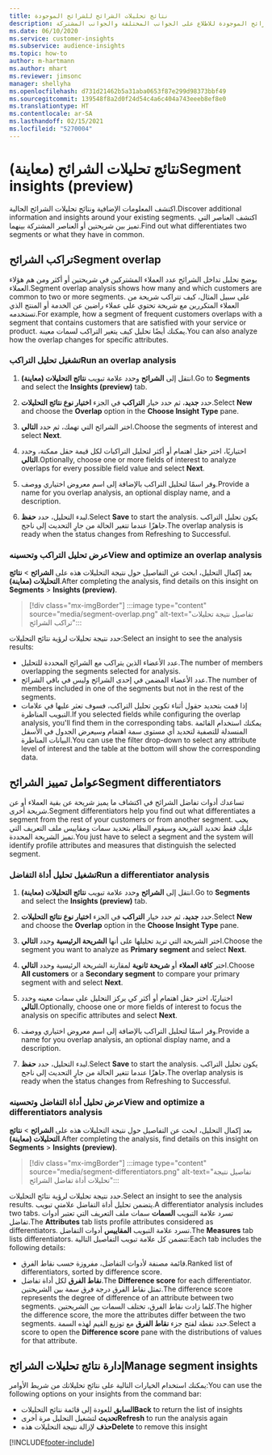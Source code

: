 ```yaml
---
title: نتائج تحليلات الشرائح للشرائح الموجودة
description: احصل على نتائج تحليلات الشرائح الموجودة للاطلاع على الجوانب المختلفة والجوانب المشتركة.
ms.date: 06/10/2020
ms.service: customer-insights
ms.subservice: audience-insights
ms.topic: how-to
author: m-hartmann
ms.author: mhart
ms.reviewer: jimsonc
manager: shellyha
ms.openlocfilehash: d731d21462b5a31aba0653f87e299d98373bbf49
ms.sourcegitcommit: 139548f8a2d0f24d54c4a6c404a743eeeb8ef8e0
ms.translationtype: HT
ms.contentlocale: ar-SA
ms.lasthandoff: 02/15/2021
ms.locfileid: "5270004"
---
```

# <a name="segment-insights-preview"></a><span data-ttu-id="c2d75-103">نتائج تحليلات الشرائح (معاينة)</span><span class="sxs-lookup"><span data-stu-id="c2d75-103">Segment insights (preview)</span></span>

<span data-ttu-id="c2d75-104">اكتشف المعلومات الإضافية ونتائج تحليلات الشرائح الحالية.</span><span class="sxs-lookup"><span data-stu-id="c2d75-104">Discover additional information and insights around your existing segments.</span></span> <span data-ttu-id="c2d75-105">اكتشف العناصر التي تميز بين شريحتين أو العناصر المشتركة بينهما.</span><span class="sxs-lookup"><span data-stu-id="c2d75-105">Find out what differentiates two segments or what they have in common.</span></span>

## <a name="segment-overlap"></a><span data-ttu-id="c2d75-106">تراكب الشرائح</span><span class="sxs-lookup"><span data-stu-id="c2d75-106">Segment overlap</span></span>

<span data-ttu-id="c2d75-107">يوضح تحليل تداخل الشرائح عدد العملاء المشتركين في شريحتين أو أكثر ومن هم هؤلاء العملاء.</span><span class="sxs-lookup"><span data-stu-id="c2d75-107">Segment overlap analysis shows how many and which customers are common to two or more segments.</span></span> <span data-ttu-id="c2d75-108">على سبيل المثال، كيف تتراكب شريحة من العملاء المتكررين مع شريحة تحتوي على عملاء راضين عن الخدمة أو المنتج الذي تستخدمه.</span><span class="sxs-lookup"><span data-stu-id="c2d75-108">For example, how a segment of frequent customers overlaps with a segment that contains customers that are satisfied with your service or product.</span></span>
<span data-ttu-id="c2d75-109">يمكنك أيضًا تحليل كيف يتغير التراكب لسمات معينة.</span><span class="sxs-lookup"><span data-stu-id="c2d75-109">You can also analyze how the overlap changes for specific attributes.</span></span>

### <a name="run-an-overlap-analysis"></a><span data-ttu-id="c2d75-110">تشغيل تحليل التراكب</span><span class="sxs-lookup"><span data-stu-id="c2d75-110">Run an overlap analysis</span></span>

1. <span data-ttu-id="c2d75-111">انتقل إلى **الشرائح** وحدد علامة تبويب **نتائج التحليلات (معاينة)**.</span><span class="sxs-lookup"><span data-stu-id="c2d75-111">Go to **Segments** and select the **Insights (preview)** tab.</span></span>

1. <span data-ttu-id="c2d75-112">حدد **جديد**، ثم حدد خيار **التراكب** في الجزء **اختيار نوع نتائج التحليلات**.</span><span class="sxs-lookup"><span data-stu-id="c2d75-112">Select **New** and choose the **Overlap** option in the **Choose Insight Type** pane.</span></span>

1. <span data-ttu-id="c2d75-113">اختر الشرائح التي تهمك، ثم حدد **التالي**.</span><span class="sxs-lookup"><span data-stu-id="c2d75-113">Choose the segments of interest and select **Next**.</span></span>

1. <span data-ttu-id="c2d75-114">اختياريًا، اختر حقل اهتمام أو أكثر لتحليل التراكبات لكل قيمة حقل ممكنة، وحدد **التالي**.</span><span class="sxs-lookup"><span data-stu-id="c2d75-114">Optionally, choose one or more fields of interest to analyze overlaps for every possible field value and select **Next**.</span></span>

1. <span data-ttu-id="c2d75-115">وفر اسمًا لتحليل التراكب بالإضافة إلى اسم معروض اختياري ووصف.</span><span class="sxs-lookup"><span data-stu-id="c2d75-115">Provide a name for you overlap analysis, an optional display name, and a description.</span></span>

1. <span data-ttu-id="c2d75-116">لبدء التحليل، حدد **حفظ**.</span><span class="sxs-lookup"><span data-stu-id="c2d75-116">Select **Save** to start the analysis.</span></span> <span data-ttu-id="c2d75-117">يكون تحليل التراكب جاهزًا عندما تتغير الحالة من جارٍ التحديث إلى ناجح.</span><span class="sxs-lookup"><span data-stu-id="c2d75-117">The overlap analysis is ready when the status changes from Refreshing to Successful.</span></span>

### <a name="view-and-optimize-an-overlap-analysis"></a><span data-ttu-id="c2d75-118">عرض تحليل التراكب وتحسينه</span><span class="sxs-lookup"><span data-stu-id="c2d75-118">View and optimize an overlap analysis</span></span>

<span data-ttu-id="c2d75-119">بعد إكمال التحليل، ابحث عن التفاصيل حول نتيجة التحليلات هذه على **الشرائح** > **نتائج التحليلات (معاينة)**.</span><span class="sxs-lookup"><span data-stu-id="c2d75-119">After completing the analysis, find details on this insight on **Segments** > **Insights (preview)**.</span></span>

> [!div class="mx-imgBorder"]
> :::image type="content" source="media/segment-overlap.png" alt-text="تفاصيل نتيجة تحليلات تراكب الشرائح":::

<span data-ttu-id="c2d75-121">حدد نتيجة تحليلات لرؤية نتائج التحليلات:</span><span class="sxs-lookup"><span data-stu-id="c2d75-121">Select an insight to see the analysis results:</span></span>

- <span data-ttu-id="c2d75-122">عدد الأعضاء الذين يتراكب مع الشرائح المحددة للتحليل.</span><span class="sxs-lookup"><span data-stu-id="c2d75-122">The number of members overlapping the segments selected for analysis.</span></span>
- <span data-ttu-id="c2d75-123">عدد الأعضاء المضمن في إحدى الشرائح وليس في باقي الشرائح.</span><span class="sxs-lookup"><span data-stu-id="c2d75-123">The number of members included in one of the segments but not in the rest of the segments.</span></span>
- <span data-ttu-id="c2d75-124">إذا قمت بتحديد حقول أثناء تكوين تحليل التراكب، فسوف تعثر عليها في علامات التبويب المناظرة.</span><span class="sxs-lookup"><span data-stu-id="c2d75-124">If you selected fields while configuring the overlap analysis, you'll find them in the corresponding tabs.</span></span> <span data-ttu-id="c2d75-125">يمكنك استخدام القائمة المنسدلة للتصفية لتحديد أي مستوى سمة اهتمام وسيعرض الجدول في الأسفل البيانات المناظرة.</span><span class="sxs-lookup"><span data-stu-id="c2d75-125">You can use the filter drop-down to select any attribute level of interest and the table at the bottom will show the corresponding data.</span></span>

## <a name="segment-differentiators"></a><span data-ttu-id="c2d75-126">عوامل تمييز الشرائح</span><span class="sxs-lookup"><span data-stu-id="c2d75-126">Segment differentiators</span></span>

<span data-ttu-id="c2d75-127">تساعدك أدوات تفاضل الشرائح في اكتشاف ما يميز شريحة عن بقية العملاء أو عن شريحة أخرى.</span><span class="sxs-lookup"><span data-stu-id="c2d75-127">Segment differentiators help you find out what differentiates a segment from the rest of your customers or from another segment.</span></span> <span data-ttu-id="c2d75-128">يجب عليك فقط تحديد الشريحة وسيقوم النظام بتحديد سمات ومقاييس ملف التعريف التي تميز الشريحة المحددة.</span><span class="sxs-lookup"><span data-stu-id="c2d75-128">You just have to select a segment and the system will identify profile attributes and measures that distinguish the selected segment.</span></span>

### <a name="run-a-differentiator-analysis"></a><span data-ttu-id="c2d75-129">تشغيل تحليل أداة التفاضل</span><span class="sxs-lookup"><span data-stu-id="c2d75-129">Run a differentiator analysis</span></span>

1. <span data-ttu-id="c2d75-130">انتقل إلى **الشرائح** وحدد علامة تبويب **نتائج التحليلات (معاينة)**.</span><span class="sxs-lookup"><span data-stu-id="c2d75-130">Go to **Segments** and select the **Insights (preview)** tab.</span></span>

1. <span data-ttu-id="c2d75-131">حدد **جديد**، ثم حدد خيار **التراكب** في الجزء **اختيار نوع نتائج التحليلات**.</span><span class="sxs-lookup"><span data-stu-id="c2d75-131">Select **New** and choose the **Overlap** option in the **Choose Insight Type** pane.</span></span>

1. <span data-ttu-id="c2d75-132">اختر الشريحة التي تريد تحليلها على أنها **الشريحة الرئيسية** وحدد **التالي**.</span><span class="sxs-lookup"><span data-stu-id="c2d75-132">Choose the segment you want to analyze as **Primary segment** and select **Next**.</span></span>

1. <span data-ttu-id="c2d75-133">اختر **كافة العملاء** أو **شريحة ثانوية** لمقارنة الشريحة الرئيسية وحدد **التالي**.</span><span class="sxs-lookup"><span data-stu-id="c2d75-133">Choose **All customers** or a **Secondary segment** to compare your primary segment with and select **Next**.</span></span>

1. <span data-ttu-id="c2d75-134">اختياريًا، اختر حقل اهتمام أو أكثر كي يركز التحليل على سمات معينه وحدد **التالي**.</span><span class="sxs-lookup"><span data-stu-id="c2d75-134">Optionally, choose one or more fields of interest to focus the analysis on specific attributes and select **Next**.</span></span>

1. <span data-ttu-id="c2d75-135">وفر اسمًا لتحليل التراكب بالإضافة إلى اسم معروض اختياري ووصف.</span><span class="sxs-lookup"><span data-stu-id="c2d75-135">Provide a name for you overlap analysis, an optional display name, and a description.</span></span>

1. <span data-ttu-id="c2d75-136">لبدء التحليل، حدد **حفظ**.</span><span class="sxs-lookup"><span data-stu-id="c2d75-136">Select **Save** to start the analysis.</span></span> <span data-ttu-id="c2d75-137">يكون تحليل التراكب جاهزًا عندما تتغير الحالة من جارٍ التحديث إلى ناجح.</span><span class="sxs-lookup"><span data-stu-id="c2d75-137">The overlap analysis is ready when the status changes from Refreshing to Successful.</span></span>

### <a name="view-and-optimize-a-differentiators-analysis"></a><span data-ttu-id="c2d75-138">عرض تحليل أداة التفاضل وتحسينه</span><span class="sxs-lookup"><span data-stu-id="c2d75-138">View and optimize a differentiators analysis</span></span>

<span data-ttu-id="c2d75-139">بعد إكمال التحليل، ابحث عن التفاصيل حول نتيجة التحليلات هذه على **الشرائح** > **نتائج التحليلات (معاينة)**.</span><span class="sxs-lookup"><span data-stu-id="c2d75-139">After completing the analysis, find details on this insight on **Segments** > **Insights (preview)**.</span></span>

> [!div class="mx-imgBorder"]
> :::image type="content" source="media/segment-differentiators.png" alt-text="تفاصيل نتيجة تحليلات أداة تفاضل الشرائح":::

<span data-ttu-id="c2d75-141">حدد نتيجة تحليلات لرؤية نتائج التحليلات.</span><span class="sxs-lookup"><span data-stu-id="c2d75-141">Select an insight to see the analysis results.</span></span> <span data-ttu-id="c2d75-142">يتضمن تحليل أداة التفاضل علامتي تبويب.</span><span class="sxs-lookup"><span data-stu-id="c2d75-142">A differentiator analysis includes two tabs.</span></span> <span data-ttu-id="c2d75-143">تسرد علامة التبويب **السمات** سمات ملف التعريف التي تعتبر أدوات تفاضل.</span><span class="sxs-lookup"><span data-stu-id="c2d75-143">The **Attributes** tab lists profile attributes considered as differentiators.</span></span> <span data-ttu-id="c2d75-144">تسرد علامة التبويب **المقاييس** أدوات التفاضل.</span><span class="sxs-lookup"><span data-stu-id="c2d75-144">The **Measures** tab lists differentiators.</span></span> <span data-ttu-id="c2d75-145">تتضمن كل علامة تبويب التفاصيل التالية:</span><span class="sxs-lookup"><span data-stu-id="c2d75-145">Each tab includes the following details:</span></span>

- <span data-ttu-id="c2d75-146">قائمة مصنفة لأدوات التفاضل، مفروزة حسب نقاط الفرق.</span><span class="sxs-lookup"><span data-stu-id="c2d75-146">Ranked list of differentiators, sorted by difference score.</span></span>
- <span data-ttu-id="c2d75-147">**نقاط الفرق** لكل أداة تفاضل.</span><span class="sxs-lookup"><span data-stu-id="c2d75-147">The **Difference score** for each differentiator.</span></span> <span data-ttu-id="c2d75-148">تمثل نقاط الفرق درجة فرق سمة بين الشريحتين.</span><span class="sxs-lookup"><span data-stu-id="c2d75-148">The difference score represents the degree of difference of an attribute between two segments.</span></span> <span data-ttu-id="c2d75-149">كلما زادت نقاط الفرق، تختلف السمات بين الشريحتين.</span><span class="sxs-lookup"><span data-stu-id="c2d75-149">The higher the difference score, the more the attributes differ between the two segments.</span></span> <span data-ttu-id="c2d75-150">حدد نقطة لفتح جزء **نقاط الفرق** مع توزيع القيم لهذه السمة.</span><span class="sxs-lookup"><span data-stu-id="c2d75-150">Select a score to open the **Difference score** pane with the distributions of values for that attribute.</span></span>

## <a name="manage-segment-insights"></a><span data-ttu-id="c2d75-151">إدارة نتائج تحليلات الشرائح</span><span class="sxs-lookup"><span data-stu-id="c2d75-151">Manage segment insights</span></span>

<span data-ttu-id="c2d75-152">يمكنك استخدام الخيارات التالية على نتائج تحليلاتك من شريط الأوامر:</span><span class="sxs-lookup"><span data-stu-id="c2d75-152">You can use the following options on your insights from the command bar:</span></span>

- <span data-ttu-id="c2d75-153">**السابق** للعودة إلى قائمة نتائج التحليلات</span><span class="sxs-lookup"><span data-stu-id="c2d75-153">**Back** to return the list of insights</span></span>
- <span data-ttu-id="c2d75-154">**تحديث** لتشغيل التحليل مرة أخرى</span><span class="sxs-lookup"><span data-stu-id="c2d75-154">**Refresh** to run the analysis again</span></span>
- <span data-ttu-id="c2d75-155">**حذف** لإزالة نتيجة التحليلات هذه</span><span class="sxs-lookup"><span data-stu-id="c2d75-155">**Delete** to remove this insight</span></span>


[!INCLUDE[footer-include](../includes/footer-banner.md)]